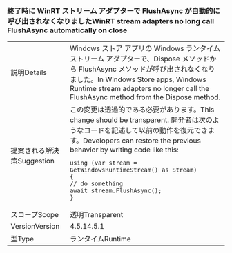 ### <a name="winrt-stream-adapters-no-long-call-flushasync-automatically-on-close"></a><span data-ttu-id="52747-101">終了時に WinRT ストリーム アダプターで FlushAsync が自動的に呼び出されなくなりました</span><span class="sxs-lookup"><span data-stu-id="52747-101">WinRT stream adapters no long call FlushAsync automatically on close</span></span>

|   |   |
|---|---|
|<span data-ttu-id="52747-102">説明</span><span class="sxs-lookup"><span data-stu-id="52747-102">Details</span></span>|<span data-ttu-id="52747-103">Windows ストア アプリの Windows ランタイム ストリーム アダプターで、Dispose メソッドから FlushAsync メソッドが呼び出されなくなりました。</span><span class="sxs-lookup"><span data-stu-id="52747-103">In Windows Store apps, Windows Runtime stream adapters no longer call the FlushAsync method from the Dispose method.</span></span>|
|<span data-ttu-id="52747-104">提案される解決策</span><span class="sxs-lookup"><span data-stu-id="52747-104">Suggestion</span></span>|<span data-ttu-id="52747-105">この変更は透過的である必要があります。</span><span class="sxs-lookup"><span data-stu-id="52747-105">This change should be transparent.</span></span> <span data-ttu-id="52747-106">開発者は次のようなコードを記述して以前の動作を復元できます。</span><span class="sxs-lookup"><span data-stu-id="52747-106">Developers can restore the previous behavior by writing code like this:</span></span><pre><code class="lang-csharp">using (var stream = GetWindowsRuntimeStream() as Stream)&#13;&#10;{&#13;&#10;// do something&#13;&#10;await stream.FlushAsync();&#13;&#10;}&#13;&#10;</code></pre>|
|<span data-ttu-id="52747-107">スコープ</span><span class="sxs-lookup"><span data-stu-id="52747-107">Scope</span></span>|<span data-ttu-id="52747-108">透明</span><span class="sxs-lookup"><span data-stu-id="52747-108">Transparent</span></span>|
|<span data-ttu-id="52747-109">Version</span><span class="sxs-lookup"><span data-stu-id="52747-109">Version</span></span>|<span data-ttu-id="52747-110">4.5.1</span><span class="sxs-lookup"><span data-stu-id="52747-110">4.5.1</span></span>|
|<span data-ttu-id="52747-111">型</span><span class="sxs-lookup"><span data-stu-id="52747-111">Type</span></span>|<span data-ttu-id="52747-112">ランタイム</span><span class="sxs-lookup"><span data-stu-id="52747-112">Runtime</span></span>|

